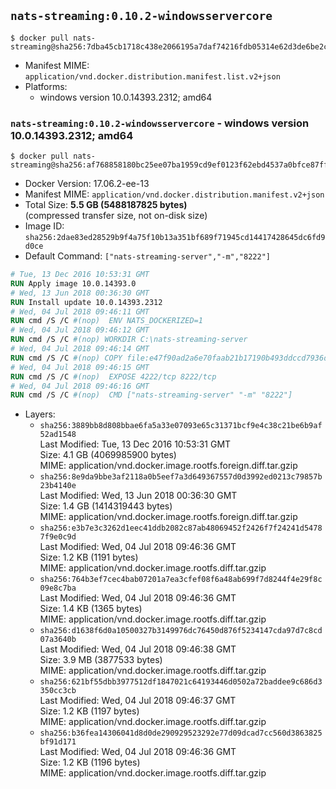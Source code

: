 ## `nats-streaming:0.10.2-windowsservercore`

```console
$ docker pull nats-streaming@sha256:7dba45cb1718c438e2066195a7daf74216fdb05314e62d3de6be2c34cae88055
```

-	Manifest MIME: `application/vnd.docker.distribution.manifest.list.v2+json`
-	Platforms:
	-	windows version 10.0.14393.2312; amd64

### `nats-streaming:0.10.2-windowsservercore` - windows version 10.0.14393.2312; amd64

```console
$ docker pull nats-streaming@sha256:af768858180bc25ee07ba1959cd9ef0123f62ebd4537a0bfce87ffefe59bb7aa
```

-	Docker Version: 17.06.2-ee-13
-	Manifest MIME: `application/vnd.docker.distribution.manifest.v2+json`
-	Total Size: **5.5 GB (5488187825 bytes)**  
	(compressed transfer size, not on-disk size)
-	Image ID: `sha256:2dae83ed28529b9f4a75f10b13a351bf689f71945cd14417428645dc6fd9d0ce`
-	Default Command: `["nats-streaming-server","-m","8222"]`

```dockerfile
# Tue, 13 Dec 2016 10:53:31 GMT
RUN Apply image 10.0.14393.0
# Wed, 13 Jun 2018 00:36:30 GMT
RUN Install update 10.0.14393.2312
# Wed, 04 Jul 2018 09:46:11 GMT
RUN cmd /S /C #(nop)  ENV NATS_DOCKERIZED=1
# Wed, 04 Jul 2018 09:46:12 GMT
RUN cmd /S /C #(nop) WORKDIR C:\nats-streaming-server
# Wed, 04 Jul 2018 09:46:14 GMT
RUN cmd /S /C #(nop) COPY file:e47f90ad2a6e70faab21b17190b493ddccd7936d592dbddfceca1ae7f3a1b36d in nats-streaming-server.exe 
# Wed, 04 Jul 2018 09:46:15 GMT
RUN cmd /S /C #(nop)  EXPOSE 4222/tcp 8222/tcp
# Wed, 04 Jul 2018 09:46:16 GMT
RUN cmd /S /C #(nop)  CMD ["nats-streaming-server" "-m" "8222"]
```

-	Layers:
	-	`sha256:3889bb8d808bbae6fa5a33e07093e65c31371bcf9e4c38c21be6b9af52ad1548`  
		Last Modified: Tue, 13 Dec 2016 10:53:31 GMT  
		Size: 4.1 GB (4069985900 bytes)  
		MIME: application/vnd.docker.image.rootfs.foreign.diff.tar.gzip
	-	`sha256:8e9da9bbe3af2118a0b5eef7a3d649367557d0d3992ed0213c79857b23b4140e`  
		Last Modified: Wed, 13 Jun 2018 00:36:30 GMT  
		Size: 1.4 GB (1414319443 bytes)  
		MIME: application/vnd.docker.image.rootfs.foreign.diff.tar.gzip
	-	`sha256:e3b7e3c3262d1eec41ddb2082c87ab48069452f2426f7f24241d54787f9e0c9d`  
		Last Modified: Wed, 04 Jul 2018 09:46:36 GMT  
		Size: 1.2 KB (1191 bytes)  
		MIME: application/vnd.docker.image.rootfs.diff.tar.gzip
	-	`sha256:764b3ef7cec4bab07201a7ea3cfef08f6a48ab699f7d8244f4e29f8c09e8c7ba`  
		Last Modified: Wed, 04 Jul 2018 09:46:36 GMT  
		Size: 1.4 KB (1365 bytes)  
		MIME: application/vnd.docker.image.rootfs.diff.tar.gzip
	-	`sha256:d1638f6d0a10500327b3149976dc76450d876f5234147cda97d7c8cd07a3640b`  
		Last Modified: Wed, 04 Jul 2018 09:46:38 GMT  
		Size: 3.9 MB (3877533 bytes)  
		MIME: application/vnd.docker.image.rootfs.diff.tar.gzip
	-	`sha256:621bf55dbb3977512df1847021c64193446d0502a72baddee9c686d3350cc3cb`  
		Last Modified: Wed, 04 Jul 2018 09:46:37 GMT  
		Size: 1.2 KB (1197 bytes)  
		MIME: application/vnd.docker.image.rootfs.diff.tar.gzip
	-	`sha256:b36fea14306041d8d0de290929523292e77d09dcad7cc560d3863825bf91d171`  
		Last Modified: Wed, 04 Jul 2018 09:46:36 GMT  
		Size: 1.2 KB (1196 bytes)  
		MIME: application/vnd.docker.image.rootfs.diff.tar.gzip
